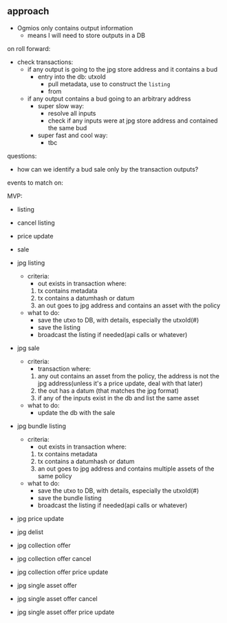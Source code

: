 ## approach

- Ogmios only contains output information
  - means I will need to store outputs in a DB

on roll forward:

- check transactions:
  - if any output is going to the jpg store address and it contains a bud
    - entry into the db: utxoId
      - pull metadata, use to construct the `listing`
      - from
  - if any output contains a bud going to an arbitrary address
    - super slow way:
      - resolve all inputs
      - check if any inputs were at jpg store address and contained the same bud
    - super fast and cool way:
      - tbc

questions:

- how can we identify a bud sale only by the transaction outputs?

events to match on:

MVP:

- listing
- cancel listing
- price update
- sale

- jpg listing
  - criteria:
    - out exists in transaction where:
    1. tx contains metadata
    2. tx contains a datumhash or datum
    3. an out goes to jpg address and contains an asset with the policy
  - what to do:
    - save the utxo to DB, with details, especially the utxoId(<txnHash>#<txnIndex>)
    - save the listing
    - broadcast the listing if needed(api calls or whatever)

- jpg sale
  - criteria:
    - transaction where:
    1. any out contains an asset from the policy, the address is not the jpg address(unless it's a price update, deal with that later)
    2. the out has a datum (that matches the jpg format)
    3. if any of the inputs exist in the db and list the same asset
  - what to do:
    - update the db with the sale

- jpg bundle listing
  - criteria:
    - out exists in transaction where:
    1. tx contains metadata
    2. tx contains a datumhash or datum
    3. an out goes to jpg address and contains multiple assets of the same policy
  - what to do:
    - save the utxo to DB, with details, especially the utxoId(<txnHash>#<txnIndex>)
    - save the bundle listing
    - broadcast the listing if needed(api calls or whatever)
- jpg price update
- jpg delist
- jpg collection offer
- jpg collection offer cancel
- jpg collection offer price update
- jpg single asset offer
- jpg single asset offer cancel
- jpg single asset offer price update
